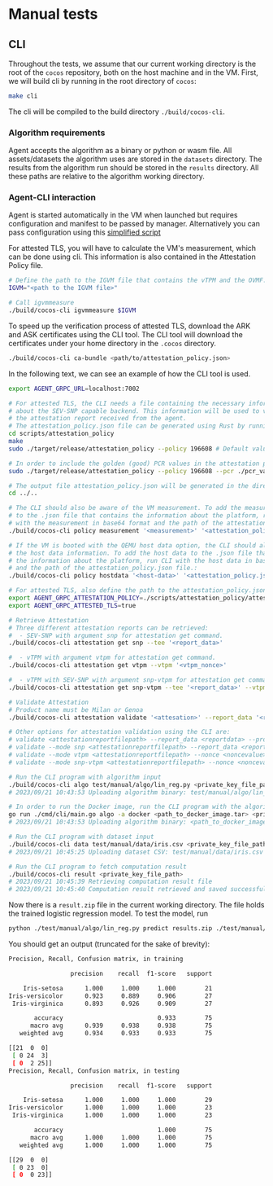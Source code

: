 # Manual tests

## CLI

Throughout the tests, we assume that our current working directory is the root of the `cocos` repository, both on the host machine and in the VM.
First, we will build cli by running in the root directory of `cocos`:
```bash
make cli
```

The cli will be compiled to the build directory `./build/cocos-cli`.

### Algorithm requirements

Agent accepts the algorithm as a binary or python or wasm file.
All assets/datasets the algorithm uses are stored in the `datasets` directory. The results from the algorithm run should be stored in the `results` directory. All these paths are relative to the algorithm working directory.

### Agent-CLI interaction

Agent is started automatically in the VM when launched but requires configuration and manifest to be passed by manager. Alternatively you can pass configuration using this [simplified script](./agent-config/main.go)

For attested TLS, you will have to calculate the VM's measurement, which can be done using cli. This information is also contained in the Attestation Policy file.

```bash
# Define the path to the IGVM file that contains the vTPM and the OVMF.
IGVM="<path to the IGVM file>" 

# Call igvmmeasure
./build/cocos-cli igvmmeasure $IGVM
```

To speed up the verification process of attested TLS, download the ARK and ASK certificates using the CLI tool. The CLI tool will download the certificates under your home directory in the `.cocos` directory.
```bash
./build/cocos-cli ca-bundle <path/to/attestation_policy.json>
```

In the following text, we can see an example of how the CLI tool is used.
```bash
export AGENT_GRPC_URL=localhost:7002

# For attested TLS, the CLI needs a file containing the necessary information 
# about the SEV-SNP capable backend. This information will be used to verify 
# the attestation report received from the agent.
# The attestation_policy.json file can be generated using Rust by running:
cd scripts/attestation_policy
make
sudo ./target/release/attestation_policy --policy 196608 # Default value of the policy should be 196608

# In order to include the golden (good) PCR values in the attestation policy, call the attestation policy script with the "--pcr" option.
sudo ./target/release/attestation_policy --policy 196608 --pcr ./pcr_values.json

# The output file attestation_policy.json will be generated in the directory from which the executable has been called.
cd ../..

# The CLI should also be aware of the VM measurement. To add the measurement 
# to the .json file that contains the information about the platform, run CLI 
# with the measurement in base64 format and the path of the attestation_policy.json file.:
./build/cocos-cli policy measurement '<measurement>' '<attestation_policy.json>'

# If the VM is booted with the QEMU host data option, the CLI should also know 
# the host data information. To add the host data to the .json file that contains 
# the information about the platform, run CLI with the host data in base64 format 
# and the path of the attestation_policy.json file.:
./build/cocos-cli policy hostdata '<host-data>' '<attestation_policy.json>'

# For attested TLS, also define the path to the attestation_policy.json that contains reference values for the fields of the attestation report
export AGENT_GRPC_ATTESTATION_POLICY=./scripts/attestation_policy/attestation_policy.json
export AGENT_GRPC_ATTESTED_TLS=true

# Retrieve Attestation
# Three different attestation reports can be retrieved:
#  - SEV-SNP with argument snp for attestation get command.
./build/cocos-cli attestation get snp --tee '<report_data>'

#  - vTPM with argument vtpm for attestation get command.
./build/cocos-cli attestation get vtpm --vtpm '<vtpm_nonce>'

#  - vTPM with SEV-SNP with argument snp-vtpm for attestation get command.
./build/cocos-cli attestation get snp-vtpm --tee '<report_data>' --vtpm '<vtpm_nonce>'

# Validate Attestation
# Product name must be Milan or Genoa
./build/cocos-cli attestation validate '<attesation>' --report_data '<report_data>' --product <product_name>

# Other options for attestation validation using the CLI are:
# validate <attestationreportfilepath> --report_data <reportdata> --product <product data> //default
# validate --mode snp <attestationreportfilepath> --report_data <reportdata> --product <product data>
# validate --mode vtpm <attestationreportfilepath> --nonce <noncevalue> --format <formatvalue>  --output <outputvalue>
# validate --mode snp-vtpm <attestationreportfilepath> --nonce <noncevalue> --format <formatvalue>  --output <outputvalue>

# Run the CLI program with algorithm input
./build/cocos-cli algo test/manual/algo/lin_reg.py <private_key_file_path> -a python -r test/manual/algo/requirements.py
# 2023/09/21 10:43:53 Uploading algorithm binary: test/manual/algo/lin_reg.bin

# In order to run the Docker image, run the CLI program with the algorithm docker option
go run ./cmd/cli/main.go algo -a docker <path_to_docker_image.tar> <private_key_file_path>
# 2023/09/21 10:43:53 Uploading algorithm binary: <path_to_docker_image.tar>

# Run the CLI program with dataset input
./build/cocos-cli data test/manual/data/iris.csv <private_key_file_path>
# 2023/09/21 10:45:25 Uploading dataset CSV: test/manual/data/iris.csv

# Run the CLI program to fetch computation result
./build/cocos-cli result <private_key_file_path>
# 2023/09/21 10:45:39 Retrieving computation result file
# 2023/09/21 10:45:40 Computation result retrieved and saved successfully!
```

Now there is a `result.zip` file in the current working directory. The file holds the trained logistic regression model. To test the model, run

```sh
python ./test/manual/algo/lin_reg.py predict results.zip ./test/manual/data
```

You should get an output (truncated for the sake of brevity):

```sh
Precision, Recall, Confusion matrix, in training

                 precision    recall  f1-score   support

    Iris-setosa      1.000     1.000     1.000        21
Iris-versicolor      0.923     0.889     0.906        27
 Iris-virginica      0.893     0.926     0.909        27

       accuracy                          0.933        75
      macro avg      0.939     0.938     0.938        75
   weighted avg      0.934     0.933     0.933        75

[[21  0  0]
 [ 0 24  3]
 [ 0  2 25]]
Precision, Recall, Confusion matrix, in testing

                 precision    recall  f1-score   support

    Iris-setosa      1.000     1.000     1.000        29
Iris-versicolor      1.000     1.000     1.000        23
 Iris-virginica      1.000     1.000     1.000        23

       accuracy                          1.000        75
      macro avg      1.000     1.000     1.000        75
   weighted avg      1.000     1.000     1.000        75

[[29  0  0]
 [ 0 23  0]
 [ 0  0 23]]
```
